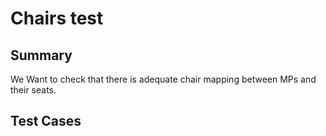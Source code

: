 # Chairs test

## Summary

We Want to check that there is adequate chair mapping between MPs and their seats.



## Test Cases